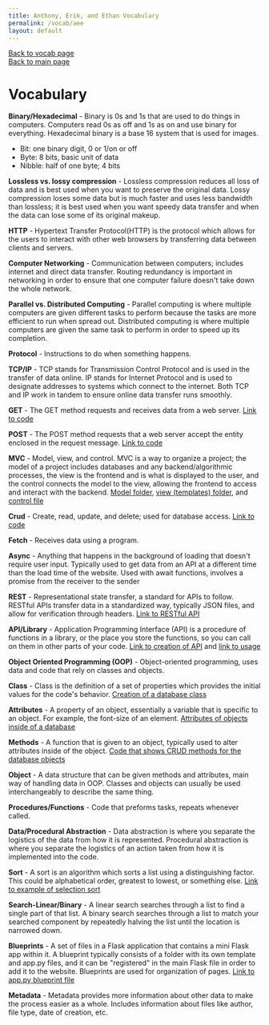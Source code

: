 ```yaml
---
title: Anthony, Erik, and Ethan Vocabulary
permalink: /vocab/aee
layout: default
---
```


[Back to vocab page](/vocab)
<br />
[Back to main page](/)

# Vocabulary

**Binary/Hexadecimal** - Binary is 0s and 1s that are used to do things in computers. Computers read 0s as off and 1s as on and use binary for everything. Hexadecimal binary is a base 16 system that is used for images. 
- Bit: one binary digit, 0 or 1/on or off
- Byte: 8 bits, basic unit of data
- Nibble: half of one byte; 4 bits 

**Lossless vs. lossy compression** - Lossless compression reduces all loss of data and is best used when you want to preserve the original data. Lossy compression loses some data but is much faster and uses less bandwidth than lossless; it is best used when you want speedy data transfer and when the data can lose some of its original makeup.

**HTTP** - Hypertext Transfer Protocol(HTTP) is the protocol which allows for the users to interact with other web browsers by transferring data between clients and servers.

**Computer Networking** - Communication between computers; includes internet and direct data transfer. Routing redundancy is important in networking in order to ensure that one computer failure doesn't take down the whole network.

**Parallel vs. Distributed Computing** - Parallel computing is where multiple computers are given different tasks to perform because the tasks are more efficient to run when spread out. Distributed computing is where multiple computers are given the same task to perform in order to speed up its completion.

**Protocol** - Instructions to do when something happens.

**TCP/IP** - TCP stands for Transmission Control Protocol and is used in the transfer of data online. IP stands for Internet Protocol and is used to designate addresses to systems which connect to the internet. Both TCP and IP work in tandem to ensure online data transfer runs smoothly.

**GET** - The GET method requests and receives data from a web server. [Link to code](https://github.com/tonyhieu/csp-anthonys-harem/blob/026649638b3ff997fbbbbfad13ba515be4506192/app.py#L120-L125)

**POST** - The POST method requests that a web server accept the entity enclosed in the request message. [Link to code](https://github.com/tonyhieu/csp-anthonys-harem/blob/026649638b3ff997fbbbbfad13ba515be4506192/app.py#L133-L142)

**MVC** - Model, view, and control. MVC is a way to organize a project; the model of a project includes databases and any backend/algorithmic processes, the view is the frontend and is what is displayed to the user, and the control connects the model to the view, allowing the frontend to access and interact with the backend. [Model folder](https://github.com/tonyhieu/csp-anthonys-harem/tree/main/model), [view (templates) folder](https://github.com/tonyhieu/csp-anthonys-harem/tree/main/templates), and [control file](https://github.com/tonyhieu/csp-anthonys-harem/blob/main/app.py)

**Crud** - Create, read, update, and delete; used for database access. [Link to code](https://github.com/tonyhieu/csp-anthonys-harem/blob/026649638b3ff997fbbbbfad13ba515be4506192/db.py#L25-L59)

**Fetch** - Receives data using a program.

**Async** - Anything that happens in the background of loading that doesn't require user input. Typically used to get data from an API at a different time than the load time of the website. Used with await functions, involves a promise from the receiver to the sender

**REST** - Representational state transfer, a standard for APIs to follow. RESTful APIs transfer data in a standardized way, typically JSON files, and allow for verification through headers. [Link to RESTful API](https://github.com/tonyhieu/csp-anthonys-harem/blob/main/api/webapi.py)

**API/Library** - Application Programming Interface (API) is a procedure of functions in a library, or the place you store the functions, so you can call on them in other parts of your code. [Link to creation of API](https://github.com/tonyhieu/csp-anthonys-harem/blob/main/api/webapi.py) and [link to usage](https://github.com/tonyhieu/csp-anthonys-harem/blob/026649638b3ff997fbbbbfad13ba515be4506192/app.py#L120-L125)

**Object Oriented Programming (OOP)** - Object-oriented programming, uses data and code that rely on classes and objects.

**Class** - Class is the definition of a set of properties which provides the initial values for the code's behavior. [Creation of a database class](https://github.com/tonyhieu/csp-anthonys-harem/blob/026649638b3ff997fbbbbfad13ba515be4506192/db.py#L14)

**Attributes** - A property of an object, essentially a variable that is specific to an object. For example, the font-size of an element. [Attributes of objects inside of a database](https://github.com/tonyhieu/csp-anthonys-harem/blob/main/db.py#L15-L18)

**Methods** - A function that is given to an object, typically used to alter attributes inside of the object. [Code that shows CRUD methods for the database objects](https://github.com/tonyhieu/csp-anthonys-harem/blob/026649638b3ff997fbbbbfad13ba515be4506192/db.py#L25-L59)

**Object** - A data structure that can be given methods and attributes, main way of handling data in OOP. Classes and objects can usually be used interchangeably to describe the same thing.

**Procedures/Functions** - Code that preforms tasks, repeats whenever called.

**Data/Procedural Abstraction** - Data abstraction is where you separate the logistics of the data from how it is represented. Procedural abstraction is where you separate the logistics of an action taken from how it is implemented into the code.

**Sort** - A sort is an algorithm which sorts a list using a distinguishing factor. This could be alphabetical order, greatest to lowest, or something else. [Link to example of selection sort](https://github.com/Altoid0/FRQ-Site/blob/master/src/main/java/com/application/frq/Anthony/Sorts.java#L22-L38)

**Search-Linear/Binary** - A linear search searches through a list to find a single part of that list. A binary search searches through a list to match your searched component by repeatedly halving the list until the location is narrowed down.

**Blueprints** - A set of files in a Flask application that contains a mini Flask app within it. A blueprint typically consists of a folder with its own template and app.py files, and it can be "registered" in the main Flask file in order to add it to the website. Blueprints are used for organization of pages. [Link to app.py blueprint file](https://github.com/tonyhieu/csp-anthonys-harem/blob/main/anthony/anthony.py)

**Metadata** - Metadata provides more information about other data to make the process easier as a whole. Includes information about files like author, file type, date of creation, etc.
